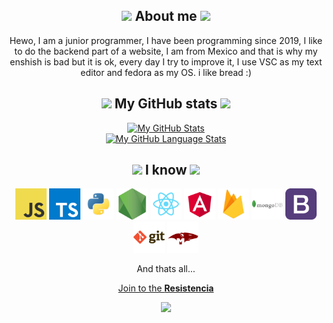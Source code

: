 <div align="center">


## <img width=30px src="https://cdn.discordapp.com/emojis/852744135831584789.png?v=1"> </img> About me <img width=30px src="https://cdn.discordapp.com/emojis/852744135831584789.png?v=1"> </img>

<p> Hewo, I am a junior programmer, I have been programming since 2019, I like to do the backend part of a website, I am from Mexico and that is why my enshish is bad but it is ok, every day I try to improve it, I use VSC as my text editor and fedora as my OS. i like bread :)</p>


##
## <img width=30px src="https://cdn.discordapp.com/emojis/812693373034430514.png?v=1"> </img> My GitHub stats <img width=30px src="https://cdn.discordapp.com/emojis/812693373034430514.png?v=1"> </img>


[![My GitHub Stats](https://github-readme-stats.vercel.app/api/?username=picsacoder&count_private=true&theme=omni&showicons=true&hide_border=False)]()
<br>
[![My GitHub Language Stats](https://github-readme-stats.vercel.app/api/top-langs/?username=picsacoder&langs_count=6&theme=omni&hide_border=False)]()
<br>

##
## <img width=30px src="https://cdn.discordapp.com/emojis/850377829488918588.png?v=1"> </img> I know <img width=30px src="https://cdn.discordapp.com/emojis/850377829488918588.png?v=1">



<img width=50px src="https://raw.githubusercontent.com/github/explore/80688e429a7d4ef2fca1e82350fe8e3517d3494d/topics/javascript/javascript.png">  <img width=50px src="https://raw.githubusercontent.com/github/explore/80688e429a7d4ef2fca1e82350fe8e3517d3494d/topics/typescript/typescript.png"> <img width=50px src="https://raw.githubusercontent.com/github/explore/80688e429a7d4ef2fca1e82350fe8e3517d3494d/topics/python/python.png"> <img width=50px src="https://raw.githubusercontent.com/github/explore/80688e429a7d4ef2fca1e82350fe8e3517d3494d/topics/nodejs/nodejs.png"> <img width=50px src="https://raw.githubusercontent.com/github/explore/80688e429a7d4ef2fca1e82350fe8e3517d3494d/topics/react/react.png"> <img width=50px src="https://raw.githubusercontent.com/github/explore/80688e429a7d4ef2fca1e82350fe8e3517d3494d/topics/angular/angular.png">  <img width=50px src="https://raw.githubusercontent.com/github/explore/80688e429a7d4ef2fca1e82350fe8e3517d3494d/topics/firebase/firebase.png">  <img width=50px src="https://raw.githubusercontent.com/github/explore/80688e429a7d4ef2fca1e82350fe8e3517d3494d/topics/mongodb/mongodb.png"> <img width=50px src="https://raw.githubusercontent.com/github/explore/80688e429a7d4ef2fca1e82350fe8e3517d3494d/topics/bootstrap/bootstrap.png"> <img width=50px src="https://raw.githubusercontent.com/github/explore/80688e429a7d4ef2fca1e82350fe8e3517d3494d/topics/git/git.png"> <img width=50px src="https://raw.githubusercontent.com/github/explore/80688e429a7d4ef2fca1e82350fe8e3517d3494d/topics/mongoose/mongoose.png">




And thats all...

<a href="https://discord.gg/TaUfJvmnZg">

  Join to the **Resistencia**

</a>

<img src="https://media0.giphy.com/media/RkEai4UOiCigE/giphy.gif?cid=ecf05e47nrc5jlgevrq80yfeuwkq65vj3ujys9ztfnnyetnh&rid=giphy.gif&ct=g">
</div>
